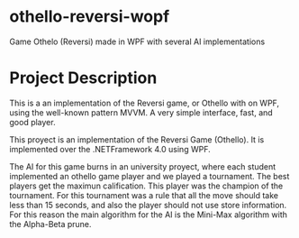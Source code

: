 # othello-reversi-wopf
Game Othelo (Reversi) made in WPF with several AI implementations

<h1>Project Description</h1>
This is a an implementation of the Reversi game, or Othello with on WPF, using the well-known pattern MVVM. A very simple interface, fast, and good player.

This proyect is an implementation of the Reversi Game (Othello). It is implemented over the .NETFramework 4.0 using WPF.

The AI for this game burns in an university proyect, where each student implemented an othello game player and we played a tournament. The best players get the maximun calification. This player was the champion of the tournament.
For this tournament was a rule that all the move should take less than 15 seconds, and also the player should not use store information. For this reason the main algorithm for the AI is the Mini-Max algorithm with the Alpha-Beta prune.